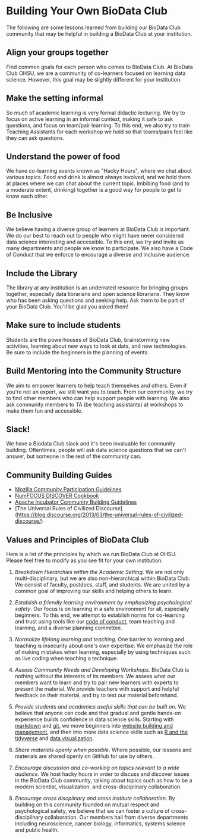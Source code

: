 # Building Your Own BioData Club

The following are some lessons learned from building our BioData Club community that may be helpful in building a BioData Club at your institution.

## Align your groups together

Find common goals for each person who comes to BioData Club. At BioData Club OHSU, we are a community of co-learners focused on learning data science. However, this goal may be slightly different for your institution. 

## Make the setting informal

So much of academic learning is very formal didactic lecturing. We try to focus on active learning in an informal context, making it safe to ask questions, and focus on team/pair learning. To this end, we also try to train Teaching Assistants for each workshop we hold so that teams/pairs feel like they can ask questions. 

## Understand the power of food

We have co-learning events known as "Hacky Hours", where we chat about various topics. Food and drink is almost always involved, and we hold them at places where we can chat about the current topic. Imbibing food (and to a moderate extent, drinking) together is a good way for people to get to know each other. 

## Be Inclusive

We believe having a diverse group of learners at BioData Club is important. We do our best to reach out to people who might have never considered data science interesting and accessible. To this end, we try and invite as many departments and people we know to participate. We also have a Code of Conduct that we enforce to encourage a diverse and inclusive audience.

## Include the Library

The library at any institution is an underrated resource for bringing groups together, especially data librarians and open science librarians. They know who has been asking questions and seeking help. Ask them to be part of your BioData Club. You'll be glad you asked them!

## Make sure to include students

Students are the powerhouses of BioData Club, brainstorming new activities, learning about new ways to look at data, and new technologies. Be sure to include the beginners in the planning of events.

## Build Mentoring into the Community Structure

We aim to empower learners to help teach themselves and others. Even if you're not an expert, we still want you to teach. From our community, we try to find other members who can help support people with learning. We also ask community members to TA (be teaching assistants) at workshops to make them fun and accessible. 

## Slack!

We have a Biodata Club slack and it's been invaluable for community building. Oftentimes, people will ask data science questions that we can't answer, but someone in the rest of the community can.

## Community Building Guides

- [Mozilla Community Participation Guidelines](https://www.mozilla.org/en-US/about/governance/policies/participation/)
- [NumFOCUS DISCOVER Cookbook](https://github.com/numfocus/DISCOVER-Cookbook)
- [Apache Incubator Community Building Guidelines](https://incubator.apache.org/guides/community.html)
- [The Universal Rules of Civilized Discourse] (https://blog.discourse.org/2013/03/the-universal-rules-of-civilized-discourse/)

## Values and Principles of BioData Club

Here is a list of the principles by which we run BioData Club at OHSU. Please feel free to modify as you see fit for your own institution.

1. *Breakdown Hierarchies within the Academic Setting*. We are not only multi-disciplinary, but we are also non-hierarchical within BioData Club. We consist of faculty, postdocs, staff, and students. We are united by a common goal of improving our skills and helping others to learn. 

2. *Establish a friendly learning environment by emphasizing psychological safety*. Our focus is on learning in a safe environment for all, especially beginners. To this end, we attempt to establish norms for co-learning and trust using tools like our [code of conduct](../code_of_conduct/), team teaching and learning, and a diverse planning committee.

3. *Normalize lifelong learning and teaching*. One barrier to learning and teaching is insecurity about one's own expertise. We emphasize the role of making mistakes when learning, especially by using techniques such as live coding when teaching a technique. 

4. *Assess Community Needs and Developing Workshops*. BioData Club is nothing without the interests of its members. We assess what our members want to learn and try to pair new learners with experts to present the material. We provide teachers with support and helpful feedback on their material, and try to test our material beforehand.

5. *Provide students and academics useful skills that can be built on*. We believe that anyone can code and that gradual and gentle hands-on experience builds confidence in data science skills. Starting with [markdown](https://github.com/laderast/magic-of-markdown) and [git](https://github.com/probinso/introduction-git), we move beginners into [website building and management](https://biodata-club.github.io/githubPagesTutorial/), and then into more data science skills such as [R and the tidyverse](https://www.datacamp.com/courses/rbootcamp) and [data visualization](https://apreshill.github.io/ohsu-biodatavis/slides.html). 

6. *Share materials openly when possible*. Where possible, our lessons and materials are shared openly on GitHub for use by others.

7. *Encourage discussion and co-working on topics relevant to a wide audience*. We host hacky hours in order to discuss and discover issues in the BioData Club community, talking about topics such as how to be a modern scientist, visualization, and cross-disciplinary collaboration.

8. *Encourage cross discplinary and cross institute collaboration*. By building on this community founded on mutual respect and psychological safety, we believe that we can foster a culture of cross-disciplinary collaboration. Our members hail from diverse departments including neuroscience, cancer biology, informatics, systems science and public health. 